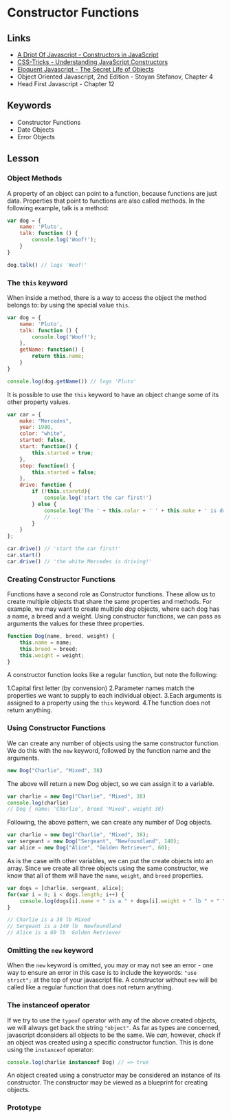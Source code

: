 # Constructor Functions

## Links

* [A Dript Of Javascript - Constructors in JavaScript](http://adripofjavascript.com/blog/drips/constructors-in-javascript.html)
* [CSS-Tricks - Understanding JavaScript Constructors](https://css-tricks.com/understanding-javascript-constructors/)
* [Eloquent Javascript - The Secret Life of Objects](http://eloquentjavascript.net/06_object.html)
* Object Oriented Javascript, 2nd Edition - Stoyan Stefanov, Chapter 4
* Head First Javascript - Chapter 12

## Keywords

* Constructor Functions
* Date Objects
* Error Objects

## Lesson

### Object Methods

A property of an object can point to a function, because functions are just data.
Properties that point to functions are also called methods. In the following example,
talk is a method:

```js
var dog = {
    name: 'Pluto',
    talk: function () {
        console.log('Woof!');
    }
}

dog.talk() // logs 'Woof!'
```

### The `this` keyword

When inside a method, there is a way to access the object the method belongs to: by using the special value `this`.

```js
var dog = {
    name: 'Pluto',
    talk: function () {
        console.log('Woof!');
    },
    getName: function() {
        return this.name;
    }
}

console.log(dog.getName()) // logs 'Pluto'
```

It is possible to use the `this` keyword to have an object change some of its other property values.

```js
var car = {
    make: "Mercedes",
    year: 1980,
    color: "white",
    started: false,
    start: function() {
        this.started = true;
    },
    stop: function() {
        this.started = false;
    },
    drive: function {
        if (!this.staretd){
            console.log('start the car first!')
        } else {
            console.log('The ' + this.color + ' ' + this.make + ' is driving! ')
            // ...
        }
    }
};

car.drive() // 'start the car first!'
car.start()
car.drive() // 'the white Mercedes is driving!'
```

### Creating Constructor Functions

Functions have a second role as Constructor functions. These allow us to create multiple objects that share the same properties and methods. For example, we may want to create multiple *dog* objects, where each dog has a name, a breed and a weight. Using constructor functions, we can pass as arguments the values for these three properties.

```js
function Dog(name, breed, weight) {
    this.name = name;
    this.breed = breed;
    this.weight = weight;
}
```

A constructor function looks like a regular function, but note the following:

1.Capital first letter (by convension)
2.Parameter names match the properties we want to supply to each individual object.
3.Each arguments is assigned to a property using the `this` keyword.
4.The function does not return anything.

### Using Constructor Functions

We can create any number of objects using the same constructor function. We do this with the `new` keyword, followed by the function name and the arguments.

```js
new Dog("Charlie", "Mixed", 38)
```

The above will return a new Dog object, so we can assign it to a variable.

```js
var charlie = new Dog("Charlie", "Mixed", 38)
console.log(charlie)
// Dog { name: 'Charlie', breed 'Mixed', weight 38}
```

Following, the above pattern, we can create any number of Dog objects.

```js
var charlie = new Dog("Charlie", "Mixed", 38);
var sergeant = new Dog("Sergeant", "Newfoundland", 140);
var alice = new Dog("Alice", "Golden Retriever", 60);
```

As is the case with other variables, we can put the create objects into an array. Since we create all three objects using the same constructor, we know that all of them will have the `name`, `weight`, and `breed` properties.

```js
var dogs = [charlie, sergeant, alice];
for(var i = 0; i < dogs.length; i++) {
    console.log(dogs[i].name + " is a " + dogs[i].weight + " lb " + " " + dogs[i].breed);
}

// Charlie is a 38 lb Mixed
// Sergeant is a 140 lb  Newfoundland
// Alice is a 60 lb  Golden Retriever
```

### Omitting the `new` keyword

When the `new` keyword is omitted, you may or may not see an error -  one way to ensure an error in this case is to include the keywords: `"use strict";` at the top of your javascript file. A constructor without `new` will be called like a regular function that does not return anything.

### The instanceof operator

If we try to use the `typeof` operator with any of the above created objects, we will always get back the string `"object"`. As far as types are concerned, javascript dconsiders all objects to be the same. We *can*, however, check if an object was created using a specific constructor function. This is done using the `instanceof` operator:

```js
console.log(charlie instanceof Dog) // => true
```

An object created using a constructor may be considered an instance of its constructor. The constructor may be viewed as a blueprint for creating objects.

### Prototype

